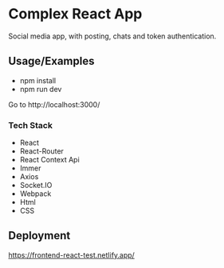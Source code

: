 
# Complex React App

Social media app, with posting, chats and token authentication.

## Usage/Examples

- npm install
- npm run dev

Go to http://localhost:3000/


### Tech Stack
- React 
- React-Router
- React Context Api
- Immer
- Axios
- Socket.IO
- Webpack
- Html
- CSS


## Deployment

 https://frontend-react-test.netlify.app/
